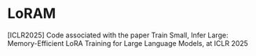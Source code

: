 # LoRAM
[ICLR2025] Code associated with the paper Train Small, Infer Large: Memory-Efficient LoRA Training for Large Language Models, at ICLR 2025
